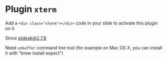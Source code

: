 # Plugin `xterm`

Add a `<div class="xterm"></div>` code in your slide to activate this plugin on it.

Since slidesk@2.7.8

Need `unbuffer` command line tool (for example on Mac OS X, you can install it with "brew install expect")
